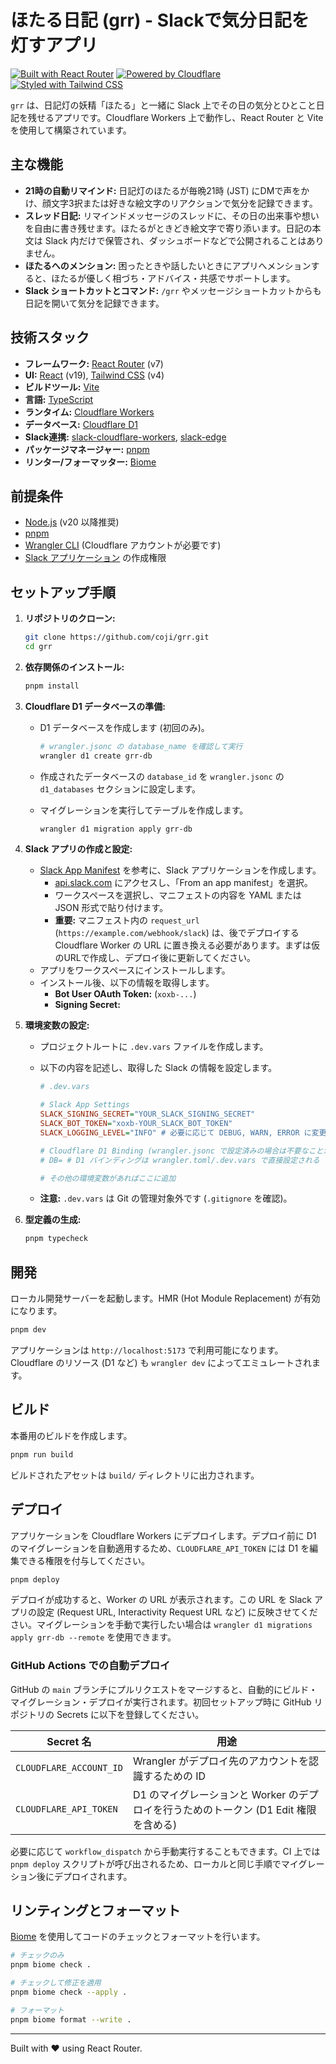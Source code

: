 # ほたる日記 (grr) - Slackで気分日記を灯すアプリ

[![Built with React Router](https://img.shields.io/badge/Built%20with-React%20Router-7d32e1)](https://reactrouter.com)
[![Powered by Cloudflare](https://img.shields.io/badge/Powered%20by-Cloudflare-f38020)](https://workers.cloudflare.com/)
[![Styled with Tailwind CSS](https://img.shields.io/badge/Styled%20with-Tailwind%20CSS-38b2ac)](https://tailwindcss.com)

`grr` は、日記灯の妖精「ほたる」と一緒に Slack 上でその日の気分とひとこと日記を残せるアプリです。Cloudflare Workers 上で動作し、React Router と Vite を使用して構築されています。

## 主な機能

- **21時の自動リマインド:** 日記灯のほたるが毎晩21時 (JST) にDMで声をかけ、顔文字3択または好きな絵文字のリアクションで気分を記録できます。
- **スレッド日記:** リマインドメッセージのスレッドに、その日の出来事や想いを自由に書き残せます。ほたるがときどき絵文字で寄り添います。日記の本文は Slack 内だけで保管され、ダッシュボードなどで公開されることはありません。
- **ほたるへのメンション:** 困ったときや話したいときにアプリへメンションすると、ほたるが優しく相づち・アドバイス・共感でサポートします。
- **Slack ショートカットとコマンド:** `/grr` やメッセージショートカットからも日記を開いて気分を記録できます。

## 技術スタック

- **フレームワーク:** [React Router](https://reactrouter.com/) (v7)
- **UI:** [React](https://react.dev/) (v19), [Tailwind CSS](https://tailwindcss.com/) (v4)
- **ビルドツール:** [Vite](https://vitejs.dev/)
- **言語:** [TypeScript](https://www.typescriptlang.org/)
- **ランタイム:** [Cloudflare Workers](https://workers.cloudflare.com/)
- **データベース:** [Cloudflare D1](https://developers.cloudflare.com/d1/)
- **Slack連携:** [slack-cloudflare-workers](https://github.com/slackapi/slack-cloudflare-workers), [slack-edge](https://github.com/slackapi/slack-edge)
- **パッケージマネージャー:** [pnpm](https://pnpm.io/)
- **リンター/フォーマッター:** [Biome](https://biomejs.dev/)

## 前提条件

- [Node.js](https://nodejs.org/) (v20 以降推奨)
- [pnpm](https://pnpm.io/installation)
- [Wrangler CLI](https://developers.cloudflare.com/workers/wrangler/install-and-update/) (Cloudflare アカウントが必要です)
- [Slack アプリケーション](https://api.slack.com/apps) の作成権限

## セットアップ手順

1. **リポジトリのクローン:**

   ```bash
   git clone https://github.com/coji/grr.git
   cd grr
   ```

2. **依存関係のインストール:**

   ```bash
   pnpm install
   ```

3. **Cloudflare D1 データベースの準備:**
   - D1 データベースを作成します (初回のみ)。

     ```bash
     # wrangler.jsonc の database_name を確認して実行
     wrangler d1 create grr-db
     ```

   - 作成されたデータベースの `database_id` を `wrangler.jsonc` の `d1_databases` セクションに設定します。
   - マイグレーションを実行してテーブルを作成します。

     ```bash
     wrangler d1 migration apply grr-db
     ```

4. **Slack アプリの作成と設定:**
   - [Slack App Manifest](./slack-app-manifest.example.json) を参考に、Slack アプリケーションを作成します。
     - [api.slack.com](https://api.slack.com/apps?new_app=1) にアクセスし、「From an app manifest」を選択。
     - ワークスペースを選択し、マニフェストの内容を YAML または JSON 形式で貼り付けます。
     - **重要:** マニフェスト内の `request_url` (`https://example.com/webhook/slack`) は、後でデプロイする Cloudflare Worker の URL に置き換える必要があります。まずは仮のURLで作成し、デプロイ後に更新してください。
   - アプリをワークスペースにインストールします。
   - インストール後、以下の情報を取得します。
     - **Bot User OAuth Token:** (`xoxb-...`)
     - **Signing Secret:**

5. **環境変数の設定:**
   - プロジェクトルートに `.dev.vars` ファイルを作成します。
   - 以下の内容を記述し、取得した Slack の情報を設定します。

     ```ini
     # .dev.vars

     # Slack App Settings
     SLACK_SIGNING_SECRET="YOUR_SLACK_SIGNING_SECRET"
     SLACK_BOT_TOKEN="xoxb-YOUR_SLACK_BOT_TOKEN"
     SLACK_LOGGING_LEVEL="INFO" # 必要に応じて DEBUG, WARN, ERROR に変更

     # Cloudflare D1 Binding (wrangler.jsonc で設定済みの場合は不要なことが多い)
     # DB= # D1 バインディングは wrangler.toml/.dev.vars で直接設定される

     # その他の環境変数があればここに追加
     ```

   - **注意:** `.dev.vars` は Git の管理対象外です (`.gitignore` を確認)。

6. **型定義の生成:**

   ```bash
   pnpm typecheck
   ```

## 開発

ローカル開発サーバーを起動します。HMR (Hot Module Replacement) が有効になります。

```bash
pnpm dev
```

アプリケーションは `http://localhost:5173` で利用可能になります。Cloudflare のリソース (D1 など) も `wrangler dev` によってエミュレートされます。

## ビルド

本番用のビルドを作成します。

```bash
pnpm run build
```

ビルドされたアセットは `build/` ディレクトリに出力されます。

## デプロイ

アプリケーションを Cloudflare Workers にデプロイします。デプロイ前に D1 のマイグレーションを自動適用するため、`CLOUDFLARE_API_TOKEN` には D1 を編集できる権限を付与してください。

```bash
pnpm deploy
```

デプロイが成功すると、Worker の URL が表示されます。この URL を Slack アプリの設定 (Request URL, Interactivity Request URL など) に反映させてください。マイグレーションを手動で実行したい場合は `wrangler d1 migrations apply grr-db --remote` を使用できます。

### GitHub Actions での自動デプロイ

GitHub の `main` ブランチにプルリクエストをマージすると、自動的にビルド・マイグレーション・デプロイが実行されます。初回セットアップ時に GitHub リポジトリの Secrets に以下を登録してください。

| Secret 名               | 用途                                                                                 |
| ----------------------- | ------------------------------------------------------------------------------------ |
| `CLOUDFLARE_ACCOUNT_ID` | Wrangler がデプロイ先のアカウントを認識するための ID                                 |
| `CLOUDFLARE_API_TOKEN`  | D1 のマイグレーションと Worker のデプロイを行うためのトークン (D1 Edit 権限を含める) |

必要に応じて `workflow_dispatch` から手動実行することもできます。CI 上では `pnpm deploy` スクリプトが呼び出されるため、ローカルと同じ手順でマイグレーション後にデプロイされます。

## リンティングとフォーマット

[Biome](https://biomejs.dev/) を使用してコードのチェックとフォーマットを行います。

```bash
# チェックのみ
pnpm biome check .

# チェックして修正を適用
pnpm biome check --apply .

# フォーマット
pnpm biome format --write .
```

---

Built with ❤️ using React Router.
